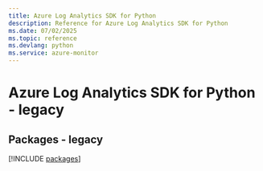 ```yaml
---
title: Azure Log Analytics SDK for Python
description: Reference for Azure Log Analytics SDK for Python
ms.date: 07/02/2025
ms.topic: reference
ms.devlang: python
ms.service: azure-monitor
---
```

# Azure Log Analytics SDK for Python - legacy
## Packages - legacy
[!INCLUDE [packages](log-analytics-index.md)]
